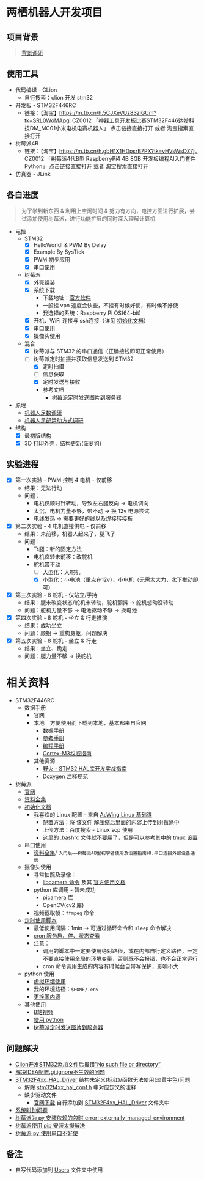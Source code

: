 # 两栖机器人开发项目

## 项目背景

> [背景调研](RelevantInformation/Research/背景调研.docx)

## 使用工具

- 代码编译 - CLion
    - 自行搜索：clion 开发 stm32
- 开发板 - STM32F446RC
    - 链接：【淘宝】https://m.tb.cn/h.5CJXeVUz83zlGUm?tk=SRL0WoMApgi CZ0012 「神器工具开发板比赛STM32F446达妙科技DM_MC01小米电机电赛机器人」
      点击链接直接打开 或者 淘宝搜索直接打开
- 树莓派4B
    - 链接：【淘宝】https://m.tb.cn/h.gbH1X1HDpsrB7PX?tk=vHVsWsDZ7jL CZ0012 「树莓派4代B型 RaspberryPi4 4B 8GB 开发板编程AI入门套件
      Python」
      点击链接直接打开 或者 淘宝搜索直接打开
- 仿真器 - JLink

## 各自进度

> 为了学到新东西 & 利用上空闲时间 & 努力有方向，电控方面进行扩展，尝试添加使用树莓派，进行功能扩展的同时深入理解计算机

- 电控
    - STM32
        - [x] HelloWorld! & PWM By Delay
        - [x] Example By SysTick
        - [x] PWM 初步应用
        - [x] 串口使用
    - 树莓派
        - [x] 外壳组装
        - [x] 系统下载
            - 下载地址：[官方软件](https://downloads.raspberrypi.org/imager/imager_latest.exe)
            - 一般挂 vpn 速度会快些，不挂有时候好使，有时候不好使
            - 我选择的系统：Raspberry Pi OS(64-bit)
        - [x] 开机、WiFi 连接与 ssh连接（详见 [初始化文档](RelevantInformation/AboutRaspberryPi/RaspberryPiInit.md)）
        - [x] 串口使用
        - [x] 摄像头使用
    - 混合
        - [x] 树莓派与 STM32 的串口通信（正确接线即可正常使用）
        - [ ] 树莓派定时拍摄并获取信息发送到 STM32
            - [x] 定时拍摄
            - [ ] 信息获取
            - [x] 定时发送与接收
            - 参考文档
                - [树莓派定时发送图片到服务器](https://www.cnblogs.com/nnnv/p/17722550.html)
- 原理
    - [机器人足数调研](RelevantInformation/Research/机械人足数调研.docx)
    - [机器人足部运动方式调研](RelevantInformation/Research/足部运动.docx)
- 结构
    - [x] 最初版结构
    - [x] 3D 打印外壳，结构更新([菠萝狗](http://padog.com.cn/#/index.md))

## 实验进程

- [x] 第一次实验 - PWM 控制 4 电机 - 仅前移
    - 结果：无法行动
    - 问题：
        - 电机仅顺时针转动，导致左右腿反向 -> 电机调向
        - 太沉，电机力量不够，带不动 -> 换 12v 电源尝试
        - 电线发热 -> 需要更好的线以及焊接转接板
- [x] 第二次实验 - 4 电机直接供电 - 仅前移
    - 结果：未前移，机器人起来了，腿飞了
    - 问题：
        - 飞腿：新的固定方法
        - 电机疯转未前移：改舵机
        - 舵机带不动
            - [ ] 大型化：大舵机
            - [X] 小型化：小电池（重点在12v）、小电机（无需太大力，水下推动即可）
- [x] 第三次实验 - 8 舵机 - 仅站立/手持
    - 结果：腿未改变状态/舵机未转动，舵机颤抖 -> 舵机想动没转动
    - 问题：舵机力量不够 -> 电池驱动不够 -> 换电池
- [x] 第四次实验 - 8 舵机 - 坐立 & 行走推演
    - 结果：成功坐立
    - 问题：顺拐 -> 重构身躯，问题解决
- [x] 第五次实验 - 8 舵机 - 坐立 & 行走
    - 结果：坐立、跪走
    - 问题：腿力量不够 -> 换舵机

# 相关资料

- STM32F446RC
    - 数据手册
        - [官网](https://www.st.com/zh/microcontrollers-microprocessors/stm32f446/documentation.html)
        - 本地 &#x2002; 方便使用而下载到本地，基本都来自官网
            - [数据手册](RelevantInformation/AboutSTM32/DataSheet/stm32f446mc.pdf)
            - [参考手册](RelevantInformation/AboutSTM32/DataSheet/rm0390-stm32f446xx-advanced-armbased-32bit-mcus-stmicroelectronics.pdf)
            - [编程手册](RelevantInformation/AboutSTM32/DataSheet/pm0214-stm32-cortexm4-mcus-and-mpus-programming-manual-stmicroelectronics.pdf)
            - [Cortex-M3权威指南](RelevantInformation/AboutSTM32/DataSheet/Cortex_M3_Definitive_Guide(CN).pdf)
        - 其他资源
            - [野火 - STM32 HAL库开发实战指南](https://doc.embedfire.com/mcu/stm32/f429tiaozhanzhe/hal/zh/latest/index.html)
            - [Doxygen 注释规范](https://www.cnblogs.com/silencehuan/p/11169084.html)
- 树莓派
    - [官网](https://www.raspberrypi.com/)
    - [资料全集](https://pan.baidu.com/s/1SkvnrBC5YwOKgMn1FnPlzw?pwd=mylo)
    - [初始化文档](RelevantInformation/AboutRaspberryPi/RaspberryPiInit.md)
        - 我喜欢的 Linux 配置 - 来自 [AcWing Linux 基础课](https://www.acwing.com/activity/content/57/)
            - 配置方法：将 [该文件](RelevantInformation/AboutRaspberryPi/LinuxConfig.zip) 解压缩后里面的内容上传到树莓派中
            - 上传方法：百度搜索 - Linux scp 使用
            - 这里的 .bashrc 文件就不要用了，但是可以参考其中的 tmux 设置
    - 串口使用
        - [资料全集](https://pan.baidu.com/s/1SkvnrBC5YwOKgMn1FnPlzw?pwd=mylo)/ `入门版——树莓派4B型初学者使用及设置指南`/`8.串口连接外部设备通信`
    - 摄像头使用
        - 寻常拍照及录像：
            - [libcamera 命令](https://shumeipai.nxez.com/2023/05/14/camera-module-v3-configuration-and-libcamera-usage.html)
              及其 [官方使用文档](https://www.raspberrypi.com/documentation/computers/camera_software.html#libcamera-and-libcamera-apps)
        - python 库调用 - 暂未成功
            - [picamera 库](https://blog.csdn.net/yong1585855343/article/details/121762202)
            - OpenCV(cv2 库)
        - 视频截取帧：`ffmpeg` 命令
    - [定时使用脚本](https://www.labno3.com/2021/08/05/raspberry-pi-time-lapse-in-four-easy-steps/#i-8)
        - 最低使用间隔：1min -> 可通过循环命令和 `sleep` 命令解决
        - [cron 服务启、停、状态查看](https://www.jianshu.com/p/7cc20d441bda?utm_campaign=maleskine&utm_content=note&utm_medium=seo_notes&utm_source=recommendation)
        - 注意：
            - 调用的脚本中一定要使用绝对路径，或在内部自行定义路径，一定不要直接使用全局的环境变量，否则既不会报错，也不会正常运行
            - cron 命令调用生成的内容有时候会自带写保护，影响不大
    - python 使用
        - [虚拟环境使用](https://blog.csdn.net/weixin_51331359/article/details/119826810)
        - 我的环境路径：`$HOME/.env`
        - [更换国内源](https://blog.csdn.net/qq_44214671/article/details/111008427)
    - 其他使用
        - [B站视频](https://www.bilibili.com/video/BV1QB4y1M7EJ/?buvid=XU8906089F0C5E86A9676712E0A07656645F7&from_spmid=search.search-result.0.0&is_story_h5=false&mid=n%2FX0f%2F%2FzAX2mMZP5OK9PEg%3D%3D&p=1&plat_id=122&share_from=ugc&share_medium=android&share_plat=android&share_session_id=6aa7a45c-79b4-434e-a531-84a6a2bed73f&share_source=WEIXIN&share_tag=s_i&spmid=united.player-video-detail.0.0&timestamp=1713808563&unique_k=U51iiDN&up_id=330866298&vd_source=1ccb8ff2c60b49bbfff6dfe8c1bb0eab)
        - [使用 python](https://blog.csdn.net/Eden2088/article/details/122118962)
        - [树莓派定时发送图片到服务器](https://www.cnblogs.com/nnnv/p/17722550.html)

## 问题解决

- [Clion开发STM32添加文件后报错“No such file or directory“](https://blog.csdn.net/weixin_45636061/article/details/121623826)
- [解决IDEA配置.gitignore不生效的问题](https://blog.csdn.net/qq_43705131/article/details/107989768)
- [STM32F4xx_HAL_Driver](Drivers/STM32F4xx_HAL_Driver) 结构未定义(标红)/函数无法使用(淡黄字色)问题
    - 解除 [stm32f4xx_hal_conf.h](Core/Inc/stm32f4xx_hal_conf.h) 中对应定义的注释
    - 缺少驱动文件
        - [官网下载](https://www.st.com/zh/embedded-software/stm32cubef4.html)
          自行添加到 [STM32F4xx_HAL_Driver](Drivers/STM32F4xx_HAL_Driver) 文件夹中
- [系统时钟问题](https://blog.csdn.net/u014670574/article/details/70162036)
- [树莓派为 py 安装依赖的包时 error: externally-managed-environment](https://www.yaolong.net/article/pip-externally-managed-environment/#%E6%96%B9%E6%A1%88%E4%B8%89%E9%AB%98%E9%98%B6-%E4%BD%BF%E7%94%A8venv)
- [树莓派使用 pip 安装太慢解决](https://blog.csdn.net/qq_43556844/article/details/113616214)
- [树莓派 py 使用串口不好使](https://blog.csdn.net/ChenWenHaoHaoHao/article/details/130328922)

## 备注

- 自写代码添加到 [Users](Users) 文件夹中使用